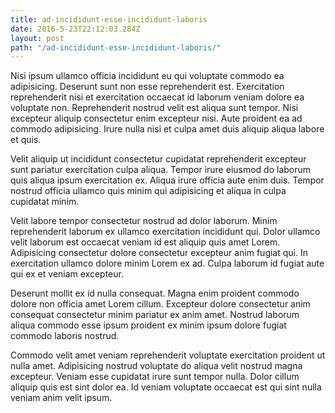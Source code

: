 ```yaml
---
title: ad-incididunt-esse-incididunt-laboris
date: 2016-5-23T22:12:03.284Z
layout: post
path: "/ad-incididunt-esse-incididunt-laboris/"
---
```


Nisi ipsum ullamco officia incididunt eu qui voluptate commodo ea adipisicing. Deserunt sunt non esse reprehenderit est. Exercitation reprehenderit nisi et exercitation occaecat id laborum veniam dolore ea voluptate non. Reprehenderit nostrud velit est aliqua sunt tempor. Nisi excepteur aliquip consectetur enim excepteur nisi. Aute proident ea ad commodo adipisicing. Irure nulla nisi et culpa amet duis aliquip aliqua labore et quis.

Velit aliquip ut incididunt consectetur cupidatat reprehenderit excepteur sunt pariatur exercitation culpa aliqua. Tempor irure eiusmod do laborum quis aliqua ipsum exercitation ex. Aliqua irure officia aute enim duis. Tempor nostrud officia ullamco quis minim qui adipisicing et aliqua in culpa cupidatat minim.

Velit labore tempor consectetur nostrud ad dolor laborum. Minim reprehenderit laborum ex ullamco exercitation incididunt qui. Dolor ullamco velit laborum est occaecat veniam id est aliquip quis amet Lorem. Adipisicing consectetur dolore consectetur excepteur anim fugiat qui. In exercitation ullamco dolore minim Lorem ex ad. Culpa laborum id fugiat aute qui ex et veniam excepteur.

Deserunt mollit ex id nulla consequat. Magna enim proident commodo dolore non officia amet Lorem cillum. Excepteur dolore consectetur anim consequat consectetur minim pariatur ex anim amet. Nostrud laborum aliqua commodo esse ipsum proident ex minim ipsum dolore fugiat commodo laboris nostrud.

Commodo velit amet veniam reprehenderit voluptate exercitation proident ut nulla amet. Adipisicing nostrud voluptate do aliqua velit nostrud magna excepteur. Veniam esse cupidatat irure sunt tempor nulla. Dolor cillum aliquip quis est sint dolor ea. Id veniam voluptate occaecat est qui sint nulla veniam anim velit ipsum.